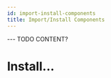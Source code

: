 ```yaml
---
id: import-install-components
title: Import/Install Components
---
```



--- TODO CONTENT?


# Install...
